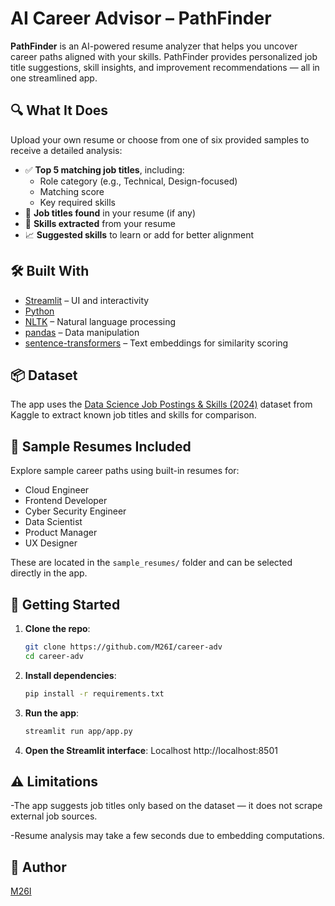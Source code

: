 # AI Career Advisor – PathFinder

**PathFinder** is an AI-powered resume analyzer that helps you uncover career paths aligned with your skills. PathFinder provides personalized job title suggestions, skill insights, and improvement recommendations — all in one streamlined app.

## 🔍 What It Does

Upload your own resume or choose from one of six provided samples to receive a detailed analysis:

- ✅ **Top 5 matching job titles**, including:
  - Role category (e.g., Technical, Design-focused)
  - Matching score
  - Key required skills
- 🔎 **Job titles found** in your resume (if any)
- 🧠 **Skills extracted** from your resume
- 📈 **Suggested skills** to learn or add for better alignment

## 🛠️ Built With

- [Streamlit](https://streamlit.io/) – UI and interactivity
- [Python](https://www.python.org/)
- [NLTK](https://www.nltk.org/) – Natural language processing
- [pandas](https://pandas.pydata.org/) – Data manipulation
- [sentence-transformers](https://www.sbert.net/) – Text embeddings for similarity scoring


## 📦 Dataset

The app uses the [Data Science Job Postings & Skills (2024)](https://www.kaggle.com/datasets/asaniczka/data-science-job-postings-and-skills?select=job_skills.csv) dataset from Kaggle to extract known job titles and skills for comparison.

## 📁 Sample Resumes Included

Explore sample career paths using built-in resumes for:

- Cloud Engineer  
- Frontend Developer  
- Cyber Security Engineer  
- Data Scientist  
- Product Manager  
- UX Designer  

These are located in the `sample_resumes/` folder and can be selected directly in the app.

## 🚀 Getting Started

1. **Clone the repo**:
   ```bash
   git clone https://github.com/M26I/career-adv
   cd career-adv

2. **Install dependencies**:
   ```bash
   pip install -r requirements.txt

3. **Run the app**:
   ```bash
   streamlit run app/app.py

4. **Open the Streamlit interface**: 
   Localhost  http://localhost:8501


## ⚠️ Limitations ##

-The app suggests job titles only based on the dataset — it does not scrape external job sources.

-Resume analysis may take a few seconds due to embedding computations.

## 👤 Author ##
[M26I](https://github.com/M26I)
